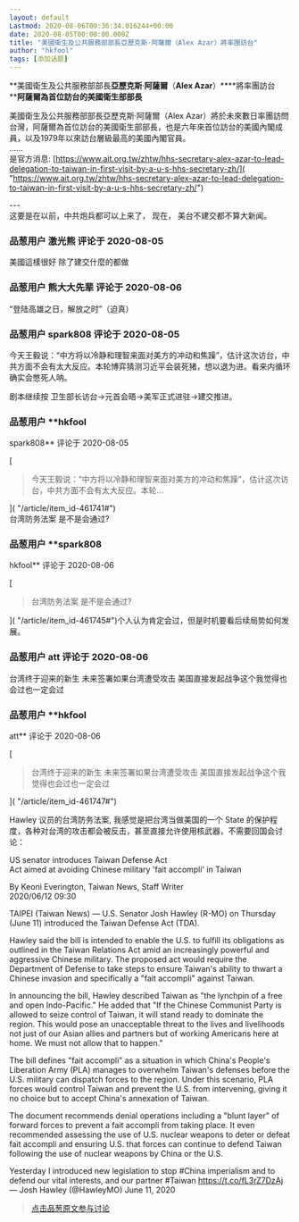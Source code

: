 ```yaml
---
layout: default
Lastmod: 2020-08-06T00:36:34.016244+00:00
date: 2020-08-05T00:00:00.000Z
title: "美國衛生及公共服務部部長亞歷克斯·阿薩爾（Alex Azar）將率團訪台"
author: "hkfool"
tags: [添加话题]
---
```


**美國衛生及公共服務部部長****亞歷克斯****·****阿薩爾****（****Alex Azar****）****將率團訪台  
****阿薩爾為首位訪台的美國衛生部部長**  
  
  
美國衛生及公共服務部部長亞歷克斯·阿薩爾（Alex Azar）將於未來數日率團訪問台灣，阿薩爾為首位訪台的美國衛生部部長，也是六年來首位訪台的美國內閣成員，以及1979年以來訪台層級最高的美國內閣官員。  
......  
是官方消息: [https://www.ait.org.tw/zhtw/hhs-secretary-alex-azar-to-lead-delegation-to-taiwan-in-first-visit-by-a-u-s-hhs-secretary-zh/]( "https://www.ait.org.tw/zhtw/hhs-secretary-alex-azar-to-lead-delegation-to-taiwan-in-first-visit-by-a-u-s-hhs-secretary-zh/")  
  
  
\---  
这要是在以前，中共炮兵都可以上来了， 现在， 美台不建交都不算大新闻。

            
### 品葱用户 **激光熊** 评论于 2020-08-05
        
美國這樣很好 除了建交什麼的都做
        


            
### 品葱用户 **熊大大先辈** 评论于 2020-08-06
        
“登陆高雄之日，解放之时”（迫真）
        


            
### 品葱用户 **spark808** 评论于 2020-08-05
        
今天王毅说：“中方将以冷静和理智来面对美方的冲动和焦躁”，估计这次访台，中共方面不会有太大反应。本轮博弈猜测习近平会装死猪，想以退为进。看来内循环确实会憋死人呐。  
  
剧本继续按 卫生部长访台->元首会晤->美军正式进驻->建交推进。
        


            
### 品葱用户 **hkfool 
spark808** 评论于 2020-08-05
        
[

> 今天王毅说：“中方将以冷静和理智来面对美方的冲动和焦躁”，估计这次访台，中共方面不会有太大反应。本轮...

]( "/article/item_id-461741#")  
台湾防务法案 是不是会通过?
        


            
### 品葱用户 **spark808 
hkfool** 评论于 2020-08-06
        
[

> 台湾防务法案 是不是会通过?

]( "/article/item_id-461745#")个人认为肯定会过，但是时机要看后续局势如何发展。
        


            
### 品葱用户 **att** 评论于 2020-08-06
        
台湾终于迎来的新生 未来签署如果台湾遭受攻击 美国直接发起战争这个我觉得也会过也一定会过
        


            
### 品葱用户 **hkfool 
att** 评论于 2020-08-06
        
[

> 台湾终于迎来的新生 未来签署如果台湾遭受攻击 美国直接发起战争这个我觉得也会过也一定会过

]( "/article/item_id-461747#")  
  
Hawley 议员的台湾防务法案, 我感觉是把台湾当做美国的一个 State 的保护程度，各种对台湾的攻击都会被反击，甚至直接允许使用核武器，不需要回国会讨论：  
  
  
US senator introduces Taiwan Defense Act  
Act aimed at avoiding Chinese military 'fait accompli' in Taiwan  
  
By Keoni Everington, Taiwan News, Staff Writer  
2020/06/12 09:30  
  
  
TAIPEI (Taiwan News) — U.S. Senator Josh Hawley (R-MO) on Thursday (June 11) introduced the Taiwan Defense Act (TDA).  
  
Hawley said the bill is intended to enable the U.S. to fulfill its obligations as outlined in the Taiwan Relations Act amid an increasingly powerful and aggressive Chinese military. The proposed act would require the Department of Defense to take steps to ensure Taiwan's ability to thwart a Chinese invasion and specifically a "fait accompli" against Taiwan.  
  
In announcing the bill, Hawley described Taiwan as "the lynchpin of a free and open Indo-Pacific." He added that "If the Chinese Communist Party is allowed to seize control of Taiwan, it will stand ready to dominate the region. This would pose an unacceptable threat to the lives and livelihoods not just of our Asian allies and partners but of working Americans here at home. We must not allow that to happen."  
  
The bill defines "fait accompli" as a situation in which China's People's Liberation Army (PLA) manages to overwhelm Taiwan's defenses before the U.S. military can dispatch forces to the region. Under this scenario, PLA forces would control Taiwan and prevent the U.S. from intervening, giving it no choice but to accept China's annexation of Taiwan.  
  
The document recommends denial operations including a "blunt layer" of forward forces to prevent a fait accompli from taking place. It even recommended assessing the use of U.S. nuclear weapons to deter or defeat fait accompli and ensuring U.S. that forces can continue to defend Taiwan following the use of nuclear weapons by China or the U.S.  
  
Yesterday I introduced new legislation to stop #China imperialism and to defend our vital interests, and our partner #Taiwan https://t.co/fL3rZ7DzAj  
— Josh Hawley (@HawleyMO) June 11, 2020
        






> [点击品葱原文参与讨论](https://pincong.rocks/article/22556)

